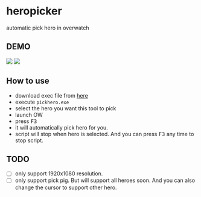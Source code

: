 # heropicker
automatic pick hero in overwatch

## DEMO
![](./msc/gui)
[![](./msc/video)](http://player.youku.com/player.php/sid/XMjUwODI2Mzc5Mg==/v.swf)

## How to use 

- download exec file from [here](https://github.com/ufo22940268/heropicker/releases)
- execute `pickhero.exe`
- select the hero you want this tool to pick
- launch OW
- press <kbd>F3</kbd>
- it will automatically pick hero for you.
- script will stop when hero is selected. And you can press <kbd>F3</kbd> any time to stop script.
## TODO

- [ ] only support 1920x1080 resolution.
- [ ] only support pick pig. But will support all heroes soon. And you can also change the cursor to support other hero.
